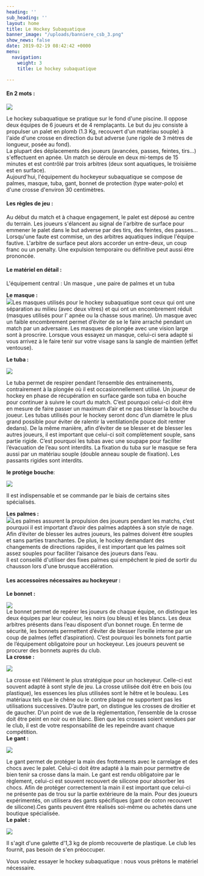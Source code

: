 ```yaml
---
heading: ''
sub_heading: ''
layout: home
title: Le Hockey Subaquatique
banner_image: "/uploads/banniere_csb_3.png"
show_news: false
date: 2019-02-19 08:42:42 +0000
menu:
  navigation:
    weight: 3
    title: Le hockey subaquatique

---
```

#### En 2 mots :

[![](https://1.bp.blogspot.com/-7VCuAFZXBiM/XA7duY2Y_EI/AAAAAAAAAEs/7et0udKF4G4ieJoLbApUC9Uw8jOB0KAjwCEwYBhgL/s1600/6joueurs-brest.jpg)](https://1.bp.blogspot.com/-7VCuAFZXBiM/XA7duY2Y_EI/AAAAAAAAAEs/7et0udKF4G4ieJoLbApUC9Uw8jOB0KAjwCEwYBhgL/s1600/6joueurs-brest.jpg)

Le hockey subaquatique se pratique sur le fond d'une piscine. Il oppose deux équipes de 6 joueurs et de 4 remplaçants. Le but du jeu consiste à propulser un palet en plomb (1.3 Kg, recouvert d'un matériau souple) à l'aide d'une crosse en direction du but adverse (une rigole de 3 mètres de longueur, posée au fond).  
 La plupart des déplacements des joueurs (avancées, passes, feintes, tirs...) s'effectuent en apnée. Un match se déroule en deux mi-temps de 15 minutes et est contrôlé par trois arbitres (deux sont aquatiques, le troisième est en surface).  
 Aujourd'hui, l'équipement du hockeyeur subaquatique se compose de palmes, masque, tuba, gant, bonnet de protection (type water-polo) et d'une crosse d'environ 30 centimètres.

#### Les règles de jeu :

 Au début du match et à chaque engagement, le palet est déposé au centre du terrain. Les joueurs s'élancent au signal de l'arbitre de surface pour emmener le palet dans le but adverse par des tirs, des feintes, des passes... Lorsqu'une faute est commise, un des arbitres aquatiques indique l'équipe fautive. L'arbitre de surface peut alors accorder un entre-deux, un coup franc ou un penalty. Une expulsion temporaire ou définitive peut aussi être prononcée.

#### Le matériel en détail :

 L'équipement central : Un masque , une paire de palmes et un tuba  
  
  
  
  
**Le masque :**  
[![](https://4.bp.blogspot.com/-MIk2eoyditY/XA7dyLEkRvI/AAAAAAAAAEo/5DIQQMupcKIWrtquVgxljMIVgYAntknSQCEwYBhgL/s1600/masque.png)](https://4.bp.blogspot.com/-MIk2eoyditY/XA7dyLEkRvI/AAAAAAAAAEo/5DIQQMupcKIWrtquVgxljMIVgYAntknSQCEwYBhgL/s1600/masque.png)Les masques utilisés pour le hockey subaquatique sont ceux qui ont une séparation au milieu (avec deux vitres) et qui ont un encombrement réduit (masques utilisés pour l' apnée ou la chasse sous marine). Un masque avec un faible encombrement permet d’éviter de se le faire arraché pendant un match par un adversaire. Les masques de plongée avec une vision large sont à proscrire. Lorsque vous essayez un masque, celui-ci sera adapté si vous arrivez à le faire tenir sur votre visage sans la sangle de maintien (effet ventouse).  
  
**Le tuba :**

[![](https://1.bp.blogspot.com/-ECoFxqZDfII/XA7dzKCTFxI/AAAAAAAAAEw/mHqc8dXRvbc4OOk8AjWcfaYpHHNJhFb4wCEwYBhgL/s1600/tuba.png)](https://1.bp.blogspot.com/-ECoFxqZDfII/XA7dzKCTFxI/AAAAAAAAAEw/mHqc8dXRvbc4OOk8AjWcfaYpHHNJhFb4wCEwYBhgL/s1600/tuba.png)

 Le tuba permet de respirer pendant l’ensemble des entrainements, contrairement à la plongée où il est occasionnellement utilisé. Un joueur de hockey en phase de récupération en surface garde son tuba en bouche pour continuer à suivre le court du match. C’est pourquoi celui-ci doit être en mesure de faire passer un maximum d’air et ne pas blesser la bouche du joueur. Les tubas utilisés pour le hockey seront donc d’un diamètre le plus grand possible pour éviter de ralentir la ventilation(le pouce doit rentrer dedans). De la même manière, afin d’éviter de se blesser et de blesser les autres joueurs, il est important que celui-ci soit complètement souple, sans partie rigide. C’est pourquoi les tubas avec une soupape pour faciliter l’évacuation de l’eau sont interdits. La fixation du tuba sur le masque se fera aussi par un matériau souple (double anneau souple de fixation). Les passants rigides sont interdits.  
  
**le protège bouche**:

[![](https://3.bp.blogspot.com/-oRnZejOYgIg/XA7dynkiM3I/AAAAAAAAAEs/oJlZEZrMbegdqnD1LDxa6qeQ--gpZqlzQCEwYBhgL/s1600/protege-dents.jpg)](https://3.bp.blogspot.com/-oRnZejOYgIg/XA7dynkiM3I/AAAAAAAAAEs/oJlZEZrMbegdqnD1LDxa6qeQ--gpZqlzQCEwYBhgL/s1600/protege-dents.jpg)

 Il est indispensable et se commande par le biais de certains sites spécialisés.  
  
**Les palmes :**  
[![](https://1.bp.blogspot.com/-h7MG0ck6SOo/XA7ekXodfGI/AAAAAAAAAE0/hxdwappQ54ED8q8p179wB0dp2WcIXJX5ACLcBGAs/s1600/palme.png)](https://1.bp.blogspot.com/-h7MG0ck6SOo/XA7ekXodfGI/AAAAAAAAAE0/hxdwappQ54ED8q8p179wB0dp2WcIXJX5ACLcBGAs/s1600/palme.png)Les palmes assurent la propulsion des joueurs pendant les matchs, c’est pourquoi il est important d’avoir des palmes adaptées à son style de nage. Afin d’éviter de blesser les autres joueurs, les palmes doivent être souples et sans parties tranchantes. De plus, le hockey demandant des changements de directions rapides, il est important que les palmes soit assez souples pour faciliter l’aisance des joueurs dans l’eau.  
 Il est conseillé d'utiliser des fixes palmes qui empêchent le pied de sortir du chausson lors d'une brusque accélération.

#### Les accessoires nécessaires au hockeyeur :

  
**Le bonnet :**

[**![](https://4.bp.blogspot.com/-1WUYzrMosAI/XA7fRoohkiI/AAAAAAAAAFA/8fdlSsV-y58KCdbMYMD-IkNk5LSintUawCLcBGAs/s1600/bonet.jpg)**](https://4.bp.blogspot.com/-1WUYzrMosAI/XA7fRoohkiI/AAAAAAAAAFA/8fdlSsV-y58KCdbMYMD-IkNk5LSintUawCLcBGAs/s1600/bonet.jpg)  
 Le bonnet permet de repérer les joueurs de chaque équipe, on distingue les deux équipes par leur couleur, les noirs (ou bleus) et les blancs. Les deux arbitres présents dans l’eau disposent d’un bonnet rouge. En terme de sécurité, les bonnets permettent d’éviter de blesser l’oreille interne par un coup de palmes (effet d’aspiration). C’est pourquoi les bonnets font partie de l’équipement obligatoire pour un hockeyeur. Les joueurs peuvent se procurer des bonnets auprès du club.  
**La crosse :**

[**![](https://3.bp.blogspot.com/-FBNk3mfGm_w/XA7fZRIFnrI/AAAAAAAAAFE/nvYg3Q6MdQYIaZaTAh_BNc3SMF707RwIwCLcBGAs/s1600/crosse.jpg)**](https://3.bp.blogspot.com/-FBNk3mfGm_w/XA7fZRIFnrI/AAAAAAAAAFE/nvYg3Q6MdQYIaZaTAh_BNc3SMF707RwIwCLcBGAs/s1600/crosse.jpg)

  
 La crosse est l’élément le plus stratégique pour un hockeyeur. Celle-ci est souvent adapté à sont style de jeu. La crosse utilisée doit être en bois (ou plastique), les essences les plus utilisées sont le hêtre et le bouleau. Les matériaux tels que le chêne ou le contre plaqué ne supportent pas les utilisations successives. D’autre part, on distingue les crosses de droitier et de gaucher. D’un point de vue de la règlementation, l’ensemble de la crosse doit être peint en noir ou en blanc. Bien que les crosses soient vendues par le club, il est de votre responsabilité de les repeindre avant chaque compétition.  
**Le gant :**

[**![](https://2.bp.blogspot.com/-2wgSMggmsSg/XA7dyPXCYJI/AAAAAAAAAEk/6eFkVGu83Ns8PErw3S_-KTAGFfFnoRgSgCEwYBhgL/s1600/gant.jpg)**](https://2.bp.blogspot.com/-2wgSMggmsSg/XA7dyPXCYJI/AAAAAAAAAEk/6eFkVGu83Ns8PErw3S_-KTAGFfFnoRgSgCEwYBhgL/s1600/gant.jpg)

  
 Le gant permet de protéger la main des frottements avec le carrelage et des chocs avec le palet. Celui-ci doit être adapté à la main pour permettre de bien tenir sa crosse dans la main. Le gant est rendu obligatoire par le règlement, celui-ci est souvent recouvert de silicone pour absorber les chocs. Afin de protéger correctement la main il est important que celui-ci ne présente pas de trou sur la partie extérieure de la main. Pour des joueurs expérimentés, on utilisera des gants spécifiques (gant de coton recouvert de silicone).Ces gants peuvent être réalisés soi-même ou achetés dans une boutique spécialisée.  
**Le palet :**

[**![](https://2.bp.blogspot.com/-iqntzluVvA0/XA7dyWQHRyI/AAAAAAAAAEw/en5rsATuno4CEGC0lUJTcjcITwhAmw_hQCEwYBhgL/s1600/paletp.png)**](https://2.bp.blogspot.com/-iqntzluVvA0/XA7dyWQHRyI/AAAAAAAAAEw/en5rsATuno4CEGC0lUJTcjcITwhAmw_hQCEwYBhgL/s1600/paletp.png)

  
 Il s'agit d'une galette d'1,3 kg de plomb recouverte de plastique. Le club les fournit, pas besoin de s'en préoccuper.  
  
 Vous voulez essayer le hockey subaquatique : nous vous prêtons le matériel nécessaire.